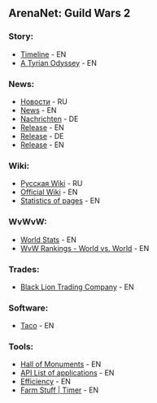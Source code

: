 ## ArenaNet: Guild Wars 2

### Story:

  - [Timeline](https://wiki.guildwars2.com/wiki/Timeline) - EN
  - [A Tyrian Odyssey](http://atyrianodyssey.com/gw2/) - EN

### News:

  - [Новости](https://guildwars-2.ru/) - RU
  - [News](https://www.guildwars2.com/en/) - EN
  - [Nachrichten](https://www.guildwars2.com/de/) - DE
  - [Release](https://www.guildwars2.com/en/the-game/releases/) - EN
  - [Release](https://www.guildwars2.com/de/the-game/releases/) - DE
  - [Release](https://wiki.guildwars2.com/wiki/Release#recent) - EN

### Wiki:

  - [Русская Wiki](https://wiki.guildwars-2.ru/) - RU
  - [Official Wiki](https://wiki.guildwars2.com/wiki/Main_Page) - EN
  - [Statistics of pages](https://wiki.guildwars2.com/wiki/Special:Statistics) - EN

### WvWvW:

  - [World Stats](http://gw2stats.com/eu) - EN
  - [WvW Rankings - World vs. World](https://leaderboards.guildwars2.com/en/eu/wvw) - EN

### Trades:

  - [Black Lion Trading Company](https://www.gw2bltc.com/en/) - EN

### Software:

  - [Taco](http://www.gw2taco.com/) - EN

### Tools:

  - [Hall of Monuments](https://hom.guildwars2.com/en/?#page=welcome) - EN
  - [API List of applications](https://wiki.guildwars2.com/wiki/API:List_of_applications) - EN
  - [Efficiency](https://gw2efficiency.com/) - EN
  - [Farm Stuff | Timer](https://gw2timer.com/) - EN
